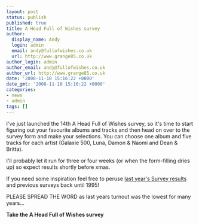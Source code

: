 ```yaml
---
layout: post
status: publish
published: true
title: A Head Full of Wishes survey
author:
  display_name: Andy
  login: admin
  email: andy@fullofwishes.co.uk
  url: http://www.grange85.co.uk
author_login: admin
author_email: andy@fullofwishes.co.uk
author_url: http://www.grange85.co.uk
date: '2008-11-10 15:16:22 +0000'
date_gmt: '2008-11-10 15:16:22 +0000'
categories:
- news
- admin
tags: []
---
```

<p>I've just launched the 14th A Head Full of Wishes survey, so it's time to start figuring out your favourite albums and tracks and then head on over to the <span class="removed_link" title="https://www.fullofwishes.co.uk/database/surveyform/">survey form</span> and make your selections. You can choose one album and five tracks for each artist (Galaxie 500, Luna, Damon & Naomi and Dean & Britta).</p>
<p>I'll probably let it run for three or four weeks (or when the form-filling dries up) so expect results shortly before xmas.</p>
<p>If you need some inspiration feel free to peruse <a href="/database/survey/2007/">last year's Survey results</a> and previous surveys back until 1995!</p>
<p>PLEASE SPREAD THE WORD as last years turnout was the lowest for many years...</p>
<p><strong><span class="removed_link" title="https://www.fullofwishes.co.uk/database/surveyform/">Take the A Head Full of Wishes survey</span></strong></p>
